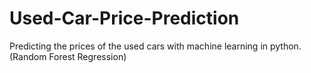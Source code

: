 # Used-Car-Price-Prediction
Predicting the prices of the used cars with machine learning in python.(Random Forest Regression)
